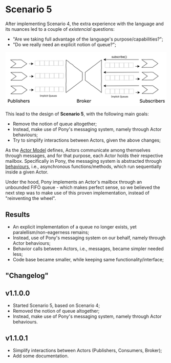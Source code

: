 # Scenario 5

After implementing Scenario 4, the extra experience with the language and its nuances led to a couple of *existencial* questions:
* "Are we taking full advantage of the language's purpose/capabilities?";
* "Do we really need an explicit notion of queue?";
    
![scenario-5](assets/scenario-5.png)
    
This lead to the design of **Scenario 5**, with the following main goals:
* Remove the notion of queue altogether;
* Instead, make use of Pony's messaging system, namely through Actor behaviours;
* Try to simplify interactions between Actors, given the above changes;

As the [Actor Model](https://www.brianstorti.com/the-actor-model/) defines, Actors communicate among themselves through messages, and for that purpose, each Actor holds their respective mailbox. Specifically in Pony, the messaging system is abstracted through [behaviours](https://tutorial.ponylang.io/types/actors.html), i.e., asynchronous functions/methods, which run sequentially inside a given Actor.

Under the hood, Pony implements an Actor's mailbox through an unbounded FIFO queue - which makes perfect sense, so we believed the next step was to make use of this proven implementation, instead of "reinventing the wheel".

## Results
 * An explicit implementation of a queue no longer exists, yet paralellism/non-eagerness remains;
 * Instead, use of Pony's messaging system on our behalf, namely through Actor behaviours;
 * Behavior calls between Actors, i.e., messages, became simpler needed less;
 * Code base became smaller, while keeping same functionality/interface;

## "Changelog"

## v1.1.0.0

 * Started Scenario 5, based on Scenario 4;
 * Removed the notion of queue altogether;
 * Instead, make use of Pony's messaging system, namely through Actor behaviours.

## v1.1.0.1

 * Simplify interactions between Actors (Publishers, Consumers, Broker);
 * Add some documentation.
